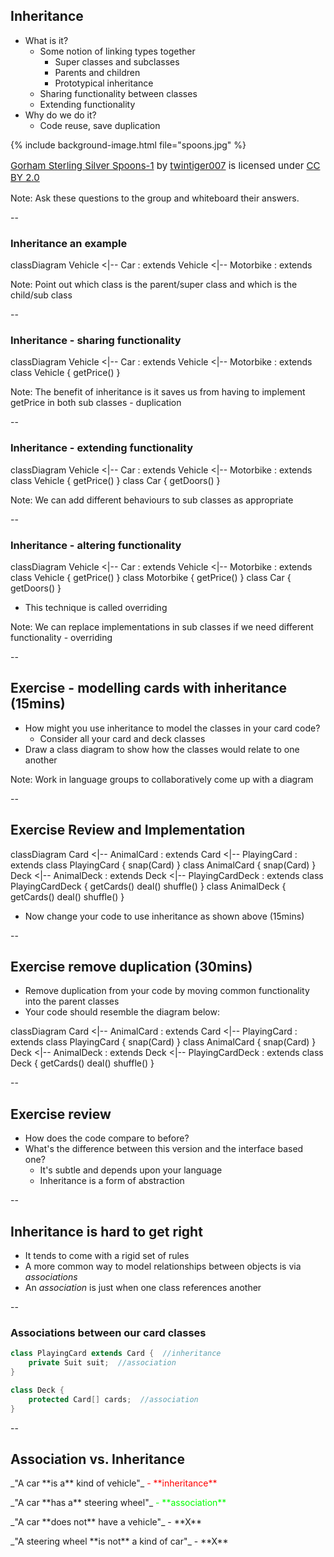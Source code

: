 ## Inheritance

+ What is it?
    + Some notion of linking types together
        + Super classes and subclasses
        + Parents and children
        + Prototypical inheritance
    + Sharing functionality between classes
    + Extending functionality
+ Why do we do it?
    + Code reuse, save duplication

{% include background-image.html file="spoons.jpg" %}
<p style="float:bottom;font-size:15px">
<a href="https://flic.kr/p/qjSADb">Gorham Sterling Silver Spoons-1</a>
by <a href="https://www.flickr.com/photos/twintiger/">twintiger007</a> is licensed under 
<a href="https://creativecommons.org/licenses/by/2.0/">CC BY 2.0</a>
</p>

Note:
Ask these questions to the group and whiteboard their answers.  

--

### Inheritance an example

<mermaid>
classDiagram
  Vehicle <|-- Car : extends
  Vehicle <|-- Motorbike : extends
</mermaid>

Note:
Point out which class is the parent/super class and which is the child/sub class


--


### Inheritance - sharing functionality

<mermaid>
classDiagram
  Vehicle <|-- Car : extends
  Vehicle <|-- Motorbike : extends
  class Vehicle {
    getPrice()
  }
</mermaid>

Note:
The benefit of inheritance is it saves us from having to implement getPrice in both sub classes - duplication


--

### Inheritance - extending functionality

<mermaid>
classDiagram
  Vehicle <|-- Car : extends
  Vehicle <|-- Motorbike : extends
  class Vehicle {
    getPrice()
  }
  class Car {
    getDoors()
  }
</mermaid>

Note:
We can add different behaviours to sub classes as appropriate

--

### Inheritance - altering functionality

<mermaid>
classDiagram
  Vehicle <|-- Car : extends
  Vehicle <|-- Motorbike : extends
  class Vehicle {
    getPrice()
  }
  class Motorbike {
    getPrice()
  }
  class Car {
    getDoors()
  }
</mermaid>

+ This technique is called overriding

Note:
We can replace implementations in sub classes if we need different functionality - overriding

--

## Exercise - modelling cards with inheritance (15mins)

* How might you use inheritance to model the classes in your card code?
  * Consider all your card and deck classes
* Draw a class diagram to show how the classes would relate to one another

Note:
Work in language groups to collaboratively come up with a diagram

--

## Exercise Review and Implementation

<mermaid>
classDiagram
    Card <|-- AnimalCard : extends
    Card <|-- PlayingCard : extends
    class PlayingCard {
        snap(Card)
    }
    class AnimalCard {
        snap(Card)
    }
    Deck <|-- AnimalDeck : extends
    Deck <|-- PlayingCardDeck : extends
    class PlayingCardDeck {
        getCards()
        deal()
        shuffle()
    }
    class AnimalDeck {
        getCards()
        deal()
        shuffle()
    }
</mermaid>

+ Now change your code to use inheritance as shown above (15mins)

--

## Exercise remove duplication (30mins)

* Remove duplication from your code by moving common functionality into the parent classes
* Your code should resemble the diagram below:

<mermaid>
classDiagram
    Card <|-- AnimalCard : extends
    Card <|-- PlayingCard : extends
    class PlayingCard {
        snap(Card)
    }
    class AnimalCard {
        snap(Card)
    }
    Deck <|-- AnimalDeck : extends
    Deck <|-- PlayingCardDeck : extends
    class Deck {
        getCards()
        deal()
        shuffle()
    }
</mermaid>

--

## Exercise review

+ How does the code compare to before?
+ What's the difference between this version and the interface based one?
  + It's subtle and depends upon your language
  + Inheritance is a form of abstraction 

--

## Inheritance is hard to get right

+ It tends to come with a rigid set of rules
+ A more common way to model relationships between objects is via _associations_
+ An _association_ is just when one class references another

--

### Associations between our card classes

```java
class PlayingCard extends Card {  //inheritance
    private Suit suit;  //association
}

class Deck {
    protected Card[] cards;  //association
}
```

--

## Association vs. Inheritance

<div align="left">
<p>
_"A car
<span class="fragment highlight-red" data-fragment-index="1">**is a**</span>
kind of vehicle"_
<span class="fragment fade-in" data-fragment-index="2" style="color:red"> - **inheritance**</span>
</p>

<p>
<span class="fragment" data-fragment-index="3">
_"A car
<span class="fragment highlight-green" data-fragment-index="4">**has a**</span>
steering wheel"_
<span class="fragment fade-in" data-fragment-index="5" style="color:lime"> - **association**</span>
</span>
</p>

<p class="fragment">
_"A car **does not** have a vehicle"_ - **X**
</p>
<p class="fragment">
_"A steering wheel **is not** a kind of car"_ - **X**
</p>
</div>





